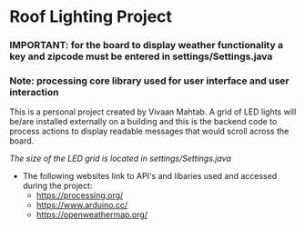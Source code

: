 # Roof Lighting Project #
### IMPORTANT: for the board to display weather functionality a key and zipcode must be entered in settings/Settings.java ###

### Note: processing core library used for user interface and user interaction ###

This is a personal project created by Vivaan Mahtab. A grid of LED lights will be/are installed externally on a building and this is the backend code to process actions to display readable messages that would scroll across the board.

_The size of the LED grid is located in settings/Settings.java_

* The following websites link to API's and libaries used and accessed during the project:
  * https://processing.org/
  * https://www.arduino.cc/
  * https://openweathermap.org/

